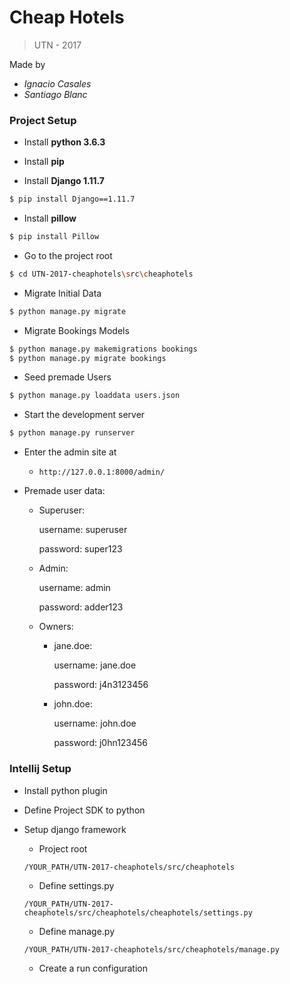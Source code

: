 # Cheap Hotels

> UTN - 2017

Made by

 - _Ignacio Casales_
 - _Santiago Blanc_

### Project Setup

- Install **python 3.6.3**

- Install **pip**

- Install **Django 1.11.7** 
```Bash
$ pip install Django==1.11.7
```

- Install **pillow**

````Bash
$ pip install Pillow
````

- Go to the project root

````Bash
$ cd UTN-2017-cheaphotels\src\cheaphotels
````


- Migrate Initial Data

````bash
$ python manage.py migrate
````

- Migrate Bookings Models
````bash
$ python manage.py makemigrations bookings
$ python manage.py migrate bookings
````

- Seed premade Users

````Bash
$ python manage.py loaddata users.json
````

- Start the development server
````Bash
$ python manage.py runserver
````

- Enter the admin site at 
 
    - `http://127.0.0.1:8000/admin/`

- Premade user data:
	- Superuser:
	
		username: superuser
		
		password: super123
		
	- Admin:
	
		username: admin
		
		password: adder123
		
	- Owners:
	
		- jane.doe:
		
			username: jane.doe
			
			password: j4n3123456
			
		- john.doe:
		
			username: john.doe
			
			password: j0hn123456		

### Intellij Setup

- Install python plugin

- Define Project SDK to python

- Setup django framework

    - Project root
    
    `/YOUR_PATH/UTN-2017-cheaphotels/src/cheaphotels`
    
    - Define settings.py
    
    `/YOUR_PATH/UTN-2017-cheaphotels/src/cheaphotels/cheaphotels/settings.py`
    
    - Define manage.py
    
    `/YOUR_PATH/UTN-2017-cheaphotels/src/cheaphotels/manage.py`
    
    - Create a run configuration
